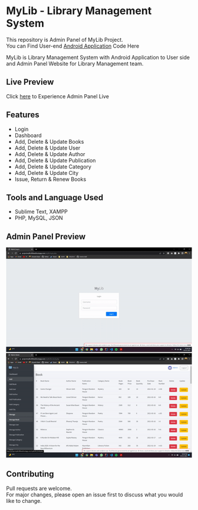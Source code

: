 # MyLib - Library Management System

This repository is Admin Panel of MyLib Project.<br>
You can Find User-end [Android Application](https://github.com/devarshukani/MyLib-Android) Code Here

MyLib is Library Management System with Android Application to User side and Admin Panel Website for Library Management team.

## Live Preview
Click [here](https://projectmylib.000webhostapp.com/mylib/login.php) to Experience Admin Panel Live<br>

## Features
- Login
- Dashboard
- Add, Delete & Update Books
- Add, Delete & Update User
- Add, Delete & Update Author
- Add, Delete & Update Publication
- Add, Delete & Update Category
- Add, Delete & Update City
- Issue, Return & Renew Books

## Tools and Language Used
- Sublime Text, XAMPP
- PHP, MySQL, JSON

## Admin Panel Preview
![preview1](Assets/AdminPanel-gif1.gif)
![preview2](Assets/AdminPanel-gif2.gif)

## Contributing
Pull requests are welcome. <br>
For major changes, please open an issue first to discuss what you would like to change.
